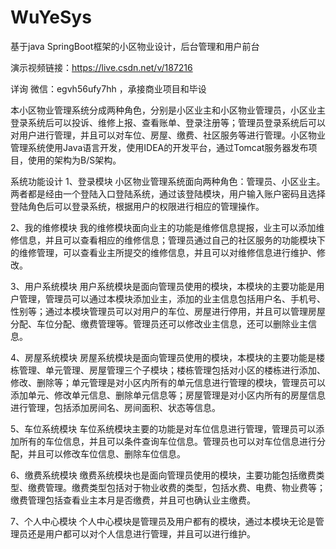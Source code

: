 # WuYeSys
基于java SpringBoot框架的小区物业设计，后台管理和用户前台

演示视频链接：https://live.csdn.net/v/187216

详询 微信：egvh56ufy7hh ，承接商业项目和毕设

本小区物业管理系统分成两种角色，分别是小区业主和小区物业管理员，小区业主登录系统后可以投诉、维修上报、查看账单、登录注册等；管理员登录系统后可以对用户进行管理，并且可以对车位、房屋、缴费、社区服务等进行管理。小区物业管理系统使用Java语言开发，使用IDEA的开发平台，通过Tomcat服务器发布项目，使用的架构为B/S架构。

系统功能设计
1、登录模块
小区物业管理系统面向两种角色：管理员、小区业主。两者都是经由一个登陆入口登陆系统，通过该登陆模块，用户输入账户密码且选择登陆角色后可以登录系统，根据用户的权限进行相应的管理操作。


2、我的维修模块
我的维修模块面向业主的功能是维修信息提报，业主可以添加维修信息，并且可以查看相应的维修信息；管理员通过自己的社区服务的功能模块下的维修管理，可以查看业主所提交的维修信息，并且可以对维修信息进行维护、修改。

3、用户系统模块
用户系统模块是面向管理员使用的模块，本模块的主要功能是用户管理，管理员可以通过本模块添加业主，添加的业主信息包括用户名、手机号、性别等；通过本模块管理员可以对用户的车位、房屋进行停用，并且可以管理房屋分配、车位分配、缴费管理等。管理员还可以修改业主信息，还可以删除业主信息。


4、房屋系统模块
房屋系统模块是面向管理员使用的模块，本模块的主要功能是楼栋管理、单元管理、房屋管理三个子模块；楼栋管理包括对小区的楼栋进行添加、修改、删除等；单元管理是对小区内所有的单元信息进行管理的模块，管理员可以添加单元、修改单元信息、删除单元信息等；房屋管理是对小区内所有的房屋信息进行管理，包括添加房间名、房间面积、状态等信息。


5、车位系统模块
车位系统模块主要的功能是对车位信息进行管理，管理员可以添加所有的车位信息，并且可以条件查询车位信息。管理员也可以对车位信息进行分配，并且可以修改车位信息、删除车位信息。


6、缴费系统模块
缴费系统模块也是面向管理员使用的模块，主要功能包括缴费类型、缴费管理。缴费类型包括对于物业收费的类型，包括水费、电费、物业费等；缴费管理包括查看业主本月是否缴费，并且可也确认业主缴费。


7、个人中心模块
个人中心模块是管理员及用户都有的模块，通过本模块无论是管理员还是用户都可以对个人信息进行管理，并且可以进行维护。
